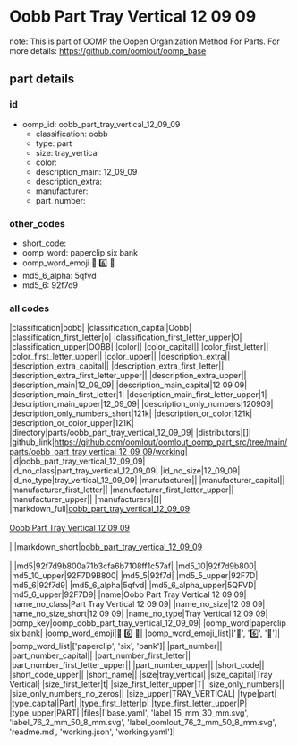 # Oobb Part Tray Vertical 12 09 09  

note: This is part of OOMP the Oopen Organization Method For Parts. For more details: https://github.com/oomlout/oomp_base

##  part details





### id
* oomp_id: oobb_part_tray_vertical_12_09_09
  * classification: oobb
  * type: part
  * size: tray_vertical
  * color: 
  * description_main: 12_09_09
  * description_extra: 
  * manufacturer: 
  * part_number: 

### other_codes
* short_code: 
* oomp_word: paperclip six bank
* oomp_word_emoji :paperclip: :six: :bank:
* md5_6_alpha: 5qfvd
* md5_6: 92f7d9

### all codes 
|classification|oobb|
|classification_capital|Oobb|
|classification_first_letter|o|
|classification_first_letter_upper|O|
|classification_upper|OOBB|
|color||
|color_capital||
|color_first_letter||
|color_first_letter_upper||
|color_upper||
|description_extra||
|description_extra_capital||
|description_extra_first_letter||
|description_extra_first_letter_upper||
|description_extra_upper||
|description_main|12_09_09|
|description_main_capital|12 09 09|
|description_main_first_letter|1|
|description_main_first_letter_upper|1|
|description_main_upper|12_09_09|
|description_only_numbers|120909|
|description_only_numbers_short|121k|
|description_or_color|121k|
|description_or_color_upper|121K|
|directory|parts/oobb_part_tray_vertical_12_09_09|
|distributors|[]|
|github_link|https://github.com/oomlout/oomlout_oomp_part_src/tree/main/parts/oobb_part_tray_vertical_12_09_09/working|
|id|oobb_part_tray_vertical_12_09_09|
|id_no_class|part_tray_vertical_12_09_09|
|id_no_size|12_09_09|
|id_no_type|tray_vertical_12_09_09|
|manufacturer||
|manufacturer_capital||
|manufacturer_first_letter||
|manufacturer_first_letter_upper||
|manufacturer_upper||
|manufacturers|[]|
|markdown_full|[oobb_part_tray_vertical_12_09_09](https://github.com/oomlout/oomlout_oomp_part_src/tree/main/parts/oobb_part_tray_vertical_12_09_09/working)<br>[](https://github.com/oomlout/oomlout_oomp_part_src/tree/main/parts/oobb_part_tray_vertical_12_09_09/working)<br>[Oobb Part Tray Vertical 12 09 09](https://github.com/oomlout/oomlout_oomp_part_src/tree/main/parts/oobb_part_tray_vertical_12_09_09/working)<br><br>|
|markdown_short|[oobb_part_tray_vertical_12_09_09](https://github.com/oomlout/oomlout_oomp_part_src/tree/main/parts/oobb_part_tray_vertical_12_09_09/working)<br><br>|
|md5|92f7d9b800a71b3cfa6b7108ff1c57af|
|md5_10|92f7d9b800|
|md5_10_upper|92F7D9B800|
|md5_5|92f7d|
|md5_5_upper|92F7D|
|md5_6|92f7d9|
|md5_6_alpha|5qfvd|
|md5_6_alpha_upper|5QFVD|
|md5_6_upper|92F7D9|
|name|Oobb Part Tray Vertical 12 09 09|
|name_no_class|Part Tray Vertical 12 09 09|
|name_no_size|12 09 09|
|name_no_size_short|12 09 09|
|name_no_type|Tray Vertical 12 09 09|
|oomp_key|oomp_oobb_part_tray_vertical_12_09_09|
|oomp_word|paperclip six bank|
|oomp_word_emoji|:paperclip: :six: :bank:|
|oomp_word_emoji_list|[':paperclip:', ':six:', ':bank:']|
|oomp_word_list|['paperclip', 'six', 'bank']|
|part_number||
|part_number_capital||
|part_number_first_letter||
|part_number_first_letter_upper||
|part_number_upper||
|short_code||
|short_code_upper||
|short_name||
|size|tray_vertical|
|size_capital|Tray Vertical|
|size_first_letter|t|
|size_first_letter_upper|T|
|size_only_numbers||
|size_only_numbers_no_zeros||
|size_upper|TRAY_VERTICAL|
|type|part|
|type_capital|Part|
|type_first_letter|p|
|type_first_letter_upper|P|
|type_upper|PART|
|files|['base.yaml', 'label_15_mm_30_mm.svg', 'label_76_2_mm_50_8_mm.svg', 'label_oomlout_76_2_mm_50_8_mm.svg', 'readme.md', 'working.json', 'working.yaml']|

